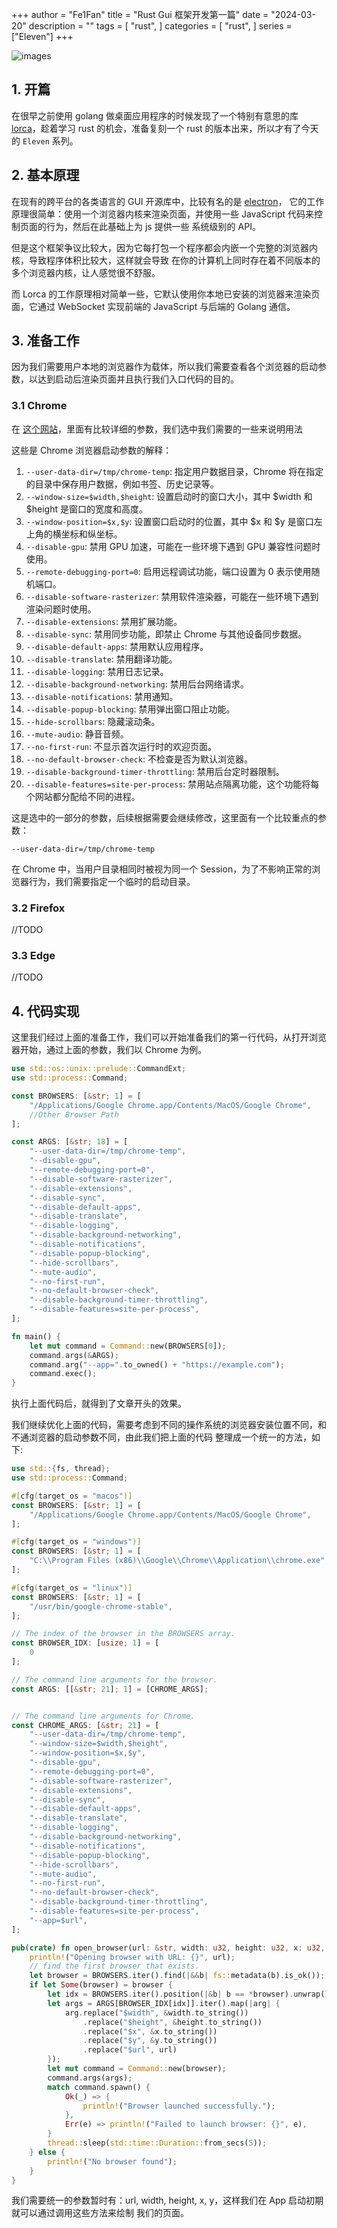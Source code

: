 +++
author = "Fe1Fan"
title = "Rust Gui 框架开发第一篇"
date = "2024-03-20"
description = ""
tags = [
    "rust",
]
categories = [
    "rust",
]
series = ["Eleven"]
+++

<!--more-->

![images](https://cdn.xka.io/c728fa49-2557-46b0-a12c-67dc38fea8af%2F54fd4d2e-3df3-410e-876e-83c610a9339b.png)

## 1. 开篇

在很早之前使用 golang 做桌面应用程序的时候发现了一个特别有意思的库 [lorca](https://github.com/zserge/lorca)，趁着学习
rust 的机会，准备复刻一个 rust 的版本出来，所以才有了今天的 `Eleven` 系列。

## 2. 基本原理

在现有的跨平台的各类语言的 GUI 开源库中，比较有名的是 [electron](https://github.com/electron/electron)，
它的工作原理很简单：使用一个浏览器内核来渲染页面，并使用一些 JavaScript 代码来控制页面的行为，然后在此基础上为 js 提供一些
系统级别的 API。

但是这个框架争议比较大，因为它每打包一个程序都会内嵌一个完整的浏览器内核，导致程序体积比较大，这样就会导致
在你的计算机上同时存在着不同版本的多个浏览器内核，让人感觉很不舒服。

而 Lorca 的工作原理相对简单一些，它默认使用你本地已安装的浏览器来渲染页面，它通过 WebSocket 实现前端的 JavaScript 与后端的 Golang 通信。

## 3. 准备工作

因为我们需要用户本地的浏览器作为载体，所以我们需要查看各个浏览器的启动参数，以达到启动后渲染页面并且执行我们入口代码的目的。

### 3.1 Chrome

在 [这个网站](https://peter.sh/experiments/chromium-command-line-switches/)，里面有比较详细的参数，我们选中我们需要的一些来说明用法

这些是 Chrome 浏览器启动参数的解释：

1. `--user-data-dir=/tmp/chrome-temp`: 指定用户数据目录，Chrome 将在指定的目录中保存用户数据，例如书签、历史记录等。
2. `--window-size=$width,$height`: 设置启动时的窗口大小，其中 $width 和 $height 是窗口的宽度和高度。
3. `--window-position=$x,$y`: 设置窗口启动时的位置，其中 $x 和 $y 是窗口左上角的横坐标和纵坐标。
4. `--disable-gpu`: 禁用 GPU 加速，可能在一些环境下遇到 GPU 兼容性问题时使用。
5. `--remote-debugging-port=0`: 启用远程调试功能，端口设置为 0 表示使用随机端口。
6. `--disable-software-rasterizer`: 禁用软件渲染器，可能在一些环境下遇到渲染问题时使用。
7. `--disable-extensions`: 禁用扩展功能。
8. `--disable-sync`: 禁用同步功能，即禁止 Chrome 与其他设备同步数据。
9. `--disable-default-apps`: 禁用默认应用程序。
10. `--disable-translate`: 禁用翻译功能。
11. `--disable-logging`: 禁用日志记录。
12. `--disable-background-networking`: 禁用后台网络请求。
13. `--disable-notifications`: 禁用通知。
14. `--disable-popup-blocking`: 禁用弹出窗口阻止功能。
15. `--hide-scrollbars`: 隐藏滚动条。
16. `--mute-audio`: 静音音频。
17. `--no-first-run`: 不显示首次运行时的欢迎页面。
18. `--no-default-browser-check`: 不检查是否为默认浏览器。
19. `--disable-background-timer-throttling`: 禁用后台定时器限制。
20. `--disable-features=site-per-process`: 禁用站点隔离功能，这个功能将每个网站都分配给不同的进程。

这是选中的一部分的参数，后续根据需要会继续修改，这里面有一个比较重点的参数：

`--user-data-dir=/tmp/chrome-temp`

在 Chrome 中，当用户目录相同时被视为同一个 Session，为了不影响正常的浏览器行为，我们需要指定一个临时的启动目录。

### 3.2 Firefox

//TODO

### 3.3 Edge

//TODO

## 4. 代码实现

这里我们经过上面的准备工作，我们可以开始准备我们的第一行代码，从打开浏览器开始，通过上面的参数，我们以 Chrome 为例。

```rust
use std::os::unix::prelude::CommandExt;
use std::process::Command;

const BROWSERS: [&str; 1] = [
    "/Applications/Google Chrome.app/Contents/MacOS/Google Chrome",
    //Other Browser Path
];

const ARGS: [&str; 18] = [
    "--user-data-dir=/tmp/chrome-temp",
    "--disable-gpu",
    "--remote-debugging-port=0",
    "--disable-software-rasterizer",
    "--disable-extensions",
    "--disable-sync",
    "--disable-default-apps",
    "--disable-translate",
    "--disable-logging",
    "--disable-background-networking",
    "--disable-notifications",
    "--disable-popup-blocking",
    "--hide-scrollbars",
    "--mute-audio",
    "--no-first-run",
    "--no-default-browser-check",
    "--disable-background-timer-throttling",
    "--disable-features=site-per-process",
];

fn main() {
    let mut command = Command::new(BROWSERS[0]);
    command.args(&ARGS);
    command.arg("--app=".to_owned() + "https://example.com");
    command.exec();
}
```

执行上面代码后，就得到了文章开头的效果。

我们继续优化上面的代码，需要考虑到不同的操作系统的浏览器安装位置不同，和不通浏览器的启动参数不同，由此我们把上面的代码
整理成一个统一的方法，如下:

```rust
use std::{fs, thread};
use std::process::Command;

#[cfg(target_os = "macos")]
const BROWSERS: [&str; 1] = [
    "/Applications/Google Chrome.app/Contents/MacOS/Google Chrome",
];

#[cfg(target_os = "windows")]
const BROWSERS: [&str; 1] = [
    "C:\\Program Files (x86)\\Google\\Chrome\\Application\\chrome.exe",
];

#[cfg(target_os = "linux")]
const BROWSERS: [&str; 1] = [
    "/usr/bin/google-chrome-stable",
];

// The index of the browser in the BROWSERS array.
const BROWSER_IDX: [usize; 1] = [
    0
];

// The command line arguments for the browser.
const ARGS: [[&str; 21]; 1] = [CHROME_ARGS];


// The command line arguments for Chrome.
const CHROME_ARGS: [&str; 21] = [
    "--user-data-dir=/tmp/chrome-temp",
    "--window-size=$width,$height",
    "--window-position=$x,$y",
    "--disable-gpu",
    "--remote-debugging-port=0",
    "--disable-software-rasterizer",
    "--disable-extensions",
    "--disable-sync",
    "--disable-default-apps",
    "--disable-translate",
    "--disable-logging",
    "--disable-background-networking",
    "--disable-notifications",
    "--disable-popup-blocking",
    "--hide-scrollbars",
    "--mute-audio",
    "--no-first-run",
    "--no-default-browser-check",
    "--disable-background-timer-throttling",
    "--disable-features=site-per-process",
    "--app=$url",
];

pub(crate) fn open_browser(url: &str, width: u32, height: u32, x: u32, y: u32) {
    println!("Opening browser with URL: {}", url);
    // find the first browser that exists.
    let browser = BROWSERS.iter().find(|&&b| fs::metadata(b).is_ok());
    if let Some(browser) = browser {
        let idx = BROWSERS.iter().position(|&b| b == *browser).unwrap();
        let args = ARGS[BROWSER_IDX[idx]].iter().map(|arg| {
            arg.replace("$width", &width.to_string())
                .replace("$height", &height.to_string())
                .replace("$x", &x.to_string())
                .replace("$y", &y.to_string())
                .replace("$url", url)
        });
        let mut command = Command::new(browser);
        command.args(args);
        match command.spawn() {
            Ok(_) => {
                println!("Browser launched successfully.");
            },
            Err(e) => println!("Failed to launch browser: {}", e),
        }
        thread::sleep(std::time::Duration::from_secs(5));
    } else {
        println!("No browser found");
    }
}
```
我们需要统一的参数暂时有：url, width, height, x, y，这样我们在 App 启动初期就可以通过调用这些方法来绘制
我们的页面。



